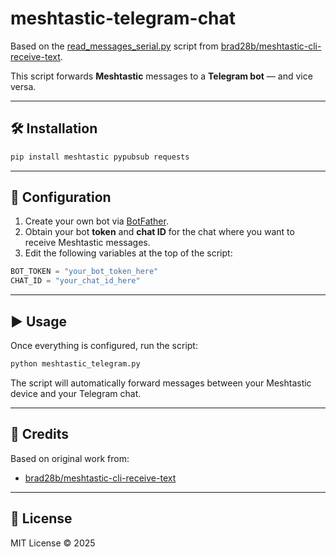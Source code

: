 # meshtastic-telegram-chat

Based on the [read_messages_serial.py](https://github.com/brad28b/meshtastic-cli-receive-text) script from [brad28b/meshtastic-cli-receive-text](https://github.com/brad28b/meshtastic-cli-receive-text).

This script forwards **Meshtastic** messages to a **Telegram bot** — and vice versa.

---

## 🛠️ Installation

```bash
pip install meshtastic pypubsub requests
```

---

## 🤖 Configuration

1. Create your own bot via [BotFather](https://t.me/BotFather).
2. Obtain your bot **token** and **chat ID** for the chat where you want to receive Meshtastic messages.
3. Edit the following variables at the top of the script:

```python
BOT_TOKEN = "your_bot_token_here"
CHAT_ID = "your_chat_id_here"
```

---

## ▶️ Usage

Once everything is configured, run the script:

```bash
python meshtastic_telegram.py
```

The script will automatically forward messages between your Meshtastic device and your Telegram chat.

---

## 🧩 Credits

Based on original work from:
- [brad28b/meshtastic-cli-receive-text](https://github.com/brad28b/meshtastic-cli-receive-text)

---

## 📜 License

MIT License © 2025
